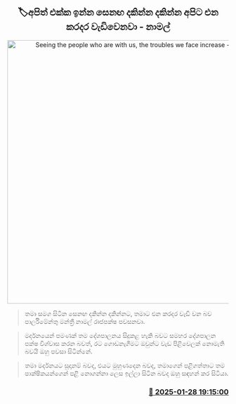 <p align='center'><b><h2 align='center' title='Seeing the people who are with us, the troubles we face increase - Namal'>🏷අපිත් එක්ක ඉන්න සෙනඟ දකින්න දකින්න අපිට එන කරදර වැඩිවෙනවා - නාමල්</h2></b></p>
<p align='center'><img src='https://helakuru.sgp1.cdn.digitaloceanspaces.com/esana/images/lib/namal-rajapaksha-ff.jpg' width='600' alt='Seeing the people who are with us, the troubles we face increase - Namal'></p>

> තමා සමග සිටින සෙනඟ දකින්න දකින්නට, තමාට එන කරදර වැඩි වන බව පාර්ලිමේන්තු මන්ත්‍රී නාමල් රාජපක්ෂ පවසනවා.

> මර්දනයෙන් පමණක් තම දේශපාලනය සිදුකළ හැකි බවට සමහර දේශපාලන පක්ෂ විශ්වාස කරන බවත්, රට ගොඩනැගීමට ඔවුන්ට වැඩ පිළිවෙලක් නොමැති බවයි ඔහු පවසා සිටින්නේ.

> තමා මර්දනයට සූදානම් බවද, එයට මුහුණදෙන බවද, තමාගෙන් පළිගත්තාට තම පාක්ෂිකයන්ගෙන් පළි නොගන්නා ලෙස ඉල්ලා සිටින බවද ඔහු සඳහන් කර සිටියා.



<h3 align='right'><a href='https://www.helakuru.lk/esana/p/106970/'>📅 2025-01-28 19:15:00</a></h3>
